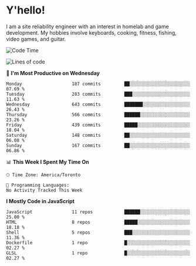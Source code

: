 # Y'hello!
I am a site reliability engineer with an interest in homelab and game development.
My hobbies involve keyboards, cooking, fitness, fishing, video games, and guitar.

<!--START_SECTION:waka-->
![Code Time](http://img.shields.io/badge/Code%20Time-94%20hrs%2054%20mins-blue)

![Lines of code](https://img.shields.io/badge/From%20Hello%20World%20I%27ve%20Written-3.6%20million%20lines%20of%20code-blue)

📅 **I'm Most Productive on Wednesday** 

```text
Monday                   187 commits         ██░░░░░░░░░░░░░░░░░░░░░░░   07.69 % 
Tuesday                  283 commits         ███░░░░░░░░░░░░░░░░░░░░░░   11.63 % 
Wednesday                643 commits         ███████░░░░░░░░░░░░░░░░░░   26.43 % 
Thursday                 566 commits         ██████░░░░░░░░░░░░░░░░░░░   23.26 % 
Friday                   439 commits         █████░░░░░░░░░░░░░░░░░░░░   18.04 % 
Saturday                 148 commits         ██░░░░░░░░░░░░░░░░░░░░░░░   06.08 % 
Sunday                   167 commits         ██░░░░░░░░░░░░░░░░░░░░░░░   06.86 % 
```


📊 **This Week I Spent My Time On** 

```text
🕑︎ Time Zone: America/Toronto

💬 Programming Languages: 
No Activity Tracked This Week
```

**I Mostly Code in JavaScript** 

```text
JavaScript               11 repos            ██████░░░░░░░░░░░░░░░░░░░   25.00 % 
HTML                     8 repos             █████░░░░░░░░░░░░░░░░░░░░   18.18 % 
Shell                    5 repos             ███░░░░░░░░░░░░░░░░░░░░░░   11.36 % 
Dockerfile               1 repo              █░░░░░░░░░░░░░░░░░░░░░░░░   02.27 % 
GLSL                     1 repo              █░░░░░░░░░░░░░░░░░░░░░░░░   02.27 % 
```




<!--END_SECTION:waka-->
